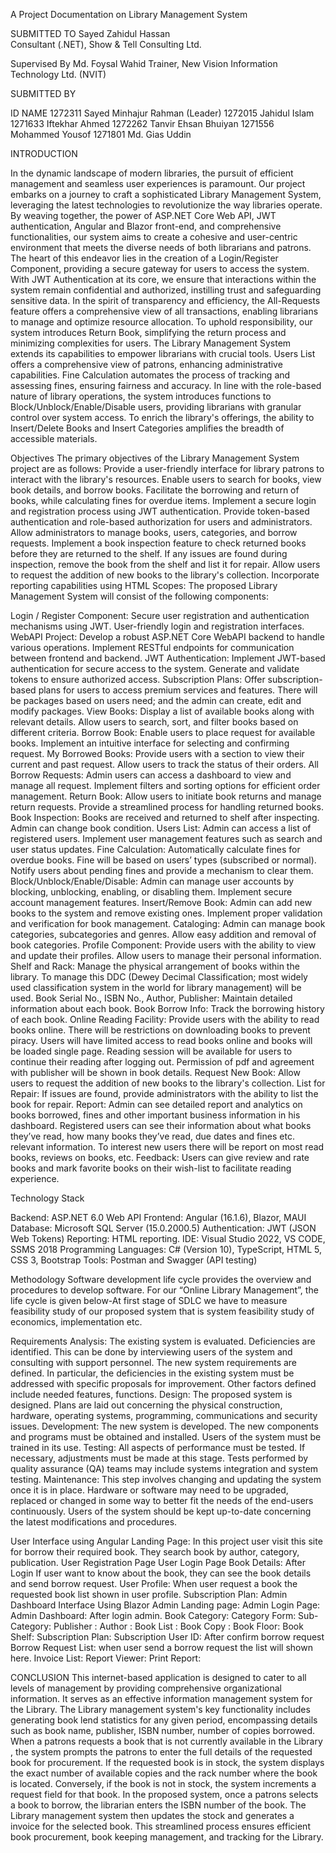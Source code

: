
A Project Documentation
						on 
Library Management System


SUBMITTED TO
Sayed Zahidul Hassan	
Consultant (.NET),
Show & Tell Consulting Ltd.

Supervised By
Md. Foysal Wahid
Trainer, New Vision Information Technology Ltd. (NVIT)

SUBMITTED BY

ID
NAME
1272311
Sayed Minhajur Rahman (Leader)
1272015
Jahidul Islam
1271633
Iftekhar Ahmed
1272262
Tanvir Ehsan Bhuiyan
1271556
Mohammed Yousof
1271801
Md. Gias Uddin

INTRODUCTION

In the dynamic landscape of modern libraries, the pursuit of efficient management and seamless user experiences is paramount. Our project embarks on a journey to craft a sophisticated Library Management System, leveraging the latest technologies to revolutionize the way libraries operate. By weaving together, the power of ASP.NET Core Web API, JWT authentication, Angular and Blazor front-end, and comprehensive functionalities, our system aims to create a cohesive and user-centric environment that meets the diverse needs of both librarians and patrons.
The heart of this endeavor lies in the creation of a Login/Register Component, providing a secure gateway for users to access the system. With JWT Authentication at its core, we ensure that interactions within the system remain confidential and authorized, instilling trust and safeguarding sensitive data.
In the spirit of transparency and efficiency, the All-Requests feature offers a comprehensive view of all transactions, enabling librarians to manage and optimize resource allocation. To uphold responsibility, our system introduces Return Book, simplifying the return process and minimizing complexities for users.
The Library Management System extends its capabilities to empower librarians with crucial tools. Users List offers a comprehensive view of patrons, enhancing administrative capabilities. Fine Calculation automates the process of tracking and assessing fines, ensuring fairness and accuracy.
In line with the role-based nature of library operations, the system introduces functions to Block/Unblock/Enable/Disable users, providing librarians with granular control over system access. To enrich the library's offerings, the ability to Insert/Delete Books and Insert Categories amplifies the breadth of accessible materials.

Objectives
The primary objectives of the Library Management System project are as follows:
Provide a user-friendly interface for library patrons to interact with the library's resources.
Enable users to search for books, view book details, and borrow books.
Facilitate the borrowing and return of books, while calculating fines for overdue items.
Implement a secure login and registration process using JWT authentication.
Provide token-based authentication and role-based authorization for users and administrators.
Allow administrators to manage books, users, categories, and borrow requests.
Implement a book inspection feature to check returned books before they are returned to the shelf.
If any issues are found during inspection, remove the book from the shelf and list it for repair.
Allow users to request the addition of new books to the library's collection.
 Incorporate reporting capabilities using HTML
Scopes:
The proposed Library Management System will consist of the following components:

Login / Register Component:
Secure user registration and authentication mechanisms using JWT.
User-friendly login and registration interfaces.
WebAPI Project:
Develop a robust ASP.NET Core WebAPI backend to handle various operations.
Implement RESTful endpoints for communication between frontend and backend.
JWT Authentication:
Implement JWT-based authentication for secure access to the system.
Generate and validate tokens to ensure authorized access. 
Subscription Plans: 
Offer subscription-based plans for users to access premium services and features. There will be packages based on users need; and the admin can create, edit and modify packages. 
View Books:
Display a list of available books along with relevant details.
Allow users to search, sort, and filter books based on different criteria.
Borrow Book:
Enable users to place request for available books.
Implement an intuitive interface for selecting and confirming request.
My Borrowed Books:
Provide users with a section to view their current and past request.
Allow users to track the status of their orders.
All Borrow Requests:
Admin users can access a dashboard to view and manage all request.
Implement filters and sorting options for efficient order management.
Return Book:
Allow users to initiate book returns and manage return requests.
Provide a streamlined process for handling returned books.
Book Inspection: Books are received and returned to shelf after inspecting.
Admin can change book condition.
Users List:
Admin can access a list of registered users.
Implement user management features such as search and user status updates.
Fine Calculation:
Automatically calculate fines for overdue books. Fine will be based on users’ types (subscribed or normal).
Notify users about pending fines and provide a mechanism to clear them.
Block/Unblock/Enable/Disable:
Admin can manage user accounts by blocking, unblocking, enabling, or disabling them.
Implement secure account management features.
Insert/Remove Book:
Admin can add new books to the system and remove existing ones.
Implement proper validation and verification for book management.
Cataloging: 
Admin can manage book categories, subcategories and genres.
Allow easy addition and removal of book categories.
Profile Component:
Provide users with the ability to view and update their profiles.
Allow users to manage their personal information.
Shelf and Rack: 
Manage the physical arrangement of books within the library. To manage this DDC (Dewey Decimal Classification; most widely used classification system in the world for library management) will be used.
Book Serial No., ISBN No., Author, Publisher: 
Maintain detailed information about each book.
Book Borrow Info: 
Track the borrowing history of each book.
Online Reading Facility: 
Provide users with the ability to read books online. There will be restrictions on downloading books to prevent piracy. Users will have limited access to read books online and books will be loaded single page. Reading session will be available for users to continue their reading after logging out. Permission of pdf and agreement with publisher will be shown in book details.
Request New Book:
Allow users to request the addition of new books to the library's collection.
List for Repair: If issues are found, provide administrators with the ability to list the book for repair.
Report: Admin can see detailed report and analytics on books borrowed, fines and other important business information in his dashboard. Registered users can see their information about what books they’ve read, how many books they’ve read, due dates and fines etc. relevant information. To interest new users there will be report on most read books, reviews on books, etc.
Feedback: Users can give review and rate books and mark favorite books on their wish-list to facilitate reading experience.

Technology Stack

Backend: ASP.NET 6.0 Web API 
Frontend: Angular (16.1.6), Blazor, MAUI
Database: Microsoft SQL Server (15.0.2000.5)
Authentication: JWT (JSON Web Tokens)
Reporting: HTML reporting. 
IDE: Visual Studio 2022, VS CODE, SSMS 2018
Programming Languages: C# (Version 10), TypeScript, HTML 5, CSS 3, Bootstrap
Tools: Postman and Swagger (API testing) 


Methodology
Software development life cycle provides the overview and procedures to develop software. For our “Online Library Management”, the life cycle is given below-At first stage of SDLC we have to measure feasibility study of our proposed system that is system feasibility study of economics, implementation etc. 

Requirements Analysis: The existing system is evaluated. Deficiencies are identified. This can be done by interviewing users of the system and consulting with support personnel. The new system requirements are defined. In particular, the deficiencies in the existing system must be addressed with specific proposals for improvement. Other factors defined include needed features, functions.
Design: The proposed system is designed. Plans are laid out concerning the physical construction, hardware, operating systems, programming, communications and security issues.
Development: The new system is developed. The new components and programs must be obtained and installed. Users of the system must be trained in its use.
Testing: All aspects of performance must be tested. If necessary, adjustments must be made at this stage. Tests performed by quality assurance (QA) teams may include systems integration and system testing.
Maintenance: This step involves changing and updating the system once it is in place. Hardware or software may need to be upgraded, replaced or changed in some way to better fit the needs of the end-users continuously. Users of the system should be kept up-to-date concerning the latest modifications and procedures.


User Interface using Angular
Landing Page: In this project user visit this site for borrow their required book. They search book by author, category, publication.
User Registration Page 
User Login Page
Book Details: After Login If user want to know about the book, they can see the book details and send borrow request.
User Profile: When user request a book the requested book list shown in user profile.
Subscription Plan:
Admin Dashboard Interface Using Blazor
Admin Landing page: 
Admin Login Page:
Admin Dashboard: After login admin.
Book Category:
Category Form:
Sub-Category: 
Publisher :
Author :
Book List :
Book Copy :
Book Floor:
Book Shelf:
Subscription Plan:
Subscription User ID:
After confirm borrow request
Borrow Request List: when user send a borrow request the list will shown here. 
Invoice List: 
Report Viewer:
Print Report:

CONCLUSION
This internet-based application is designed to cater to all levels of management by providing comprehensive organizational information. It serves as an effective information management system for the Library.
The Library management system's key functionality includes generating book lend statistics for any given period, encompassing details such as book name, publisher, ISBN number, number of copies borrowed.
When a patrons requests a book that is not currently available in the Library , the system prompts the patrons to enter the full details of the requested book for procurement. If the requested book is in stock, the system displays the exact number of available copies and the rack number where the book is located. Conversely, if the book is not in stock, the system increments a request field for that book.
In the proposed system, once a patrons selects a book to borrow, the librarian enters the ISBN number of the book. The Library management system then updates the stock and generates a invoice for the selected book. This streamlined process ensures efficient book procurement, book keeping management, and tracking for the Library.

